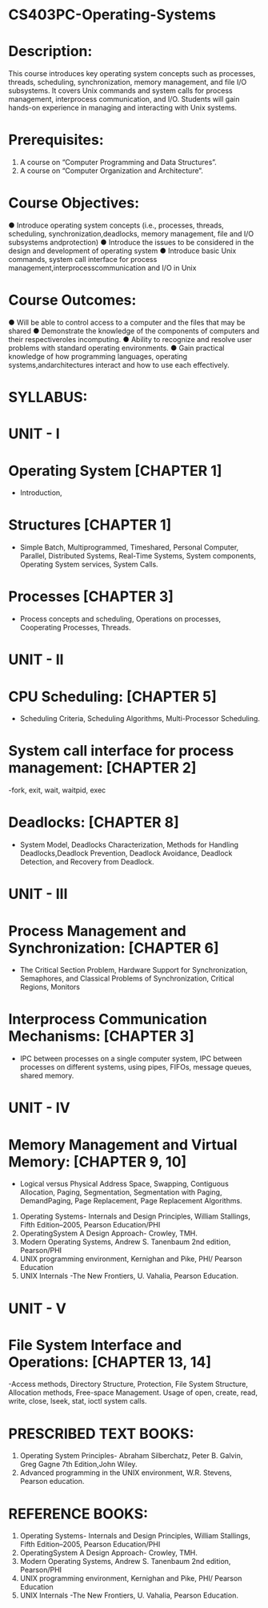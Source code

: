 # CS403PC-Operating-Systems

# Description:
This course introduces key operating system concepts such as processes, threads, scheduling, synchronization, memory management, and file I/O subsystems. It covers Unix commands and system calls for process management, interprocess communication, and I/O. Students will gain hands-on experience in managing and interacting with Unix systems.

# Prerequisites:
   1. A course on “Computer Programming and Data Structures”.
   2. A course on “Computer Organization and Architecture”.
   
# Course Objectives:
   ● Introduce operating system concepts (i.e., processes, threads, scheduling, synchronization,deadlocks, memory management, file and I/O subsystems andprotection)
   ● Introduce the issues to be considered in the design and development of operating system
   ● Introduce basic Unix commands, system call interface for process management,interprocesscommunication and I/O in Unix

# Course Outcomes:
   ● Will be able to control access to a computer and the files that may be shared
   ● Demonstrate the knowledge of the components of computers and their respectiveroles incomputing.
   ● Ability to recognize and resolve user problems with standard operating environments.
   ● Gain practical knowledge of how programming languages, operating systems,andarchitectures interact and how to use each effectively.

# SYLLABUS:

# UNIT - I
# Operating System [CHAPTER 1]
  - Introduction, 
# Structures [CHAPTER 1]
  - Simple Batch, Multiprogrammed, Timeshared, Personal Computer, Parallel, Distributed Systems, Real-Time Systems, System components, Operating System services, System Calls. 
# Processes [CHAPTER 3]
  - Process concepts and scheduling, Operations on processes, Cooperating Processes, Threads.

# UNIT - II
# CPU Scheduling: [CHAPTER 5]  
  - Scheduling Criteria, Scheduling Algorithms, Multi-Processor Scheduling.
# System call interface for process management: [CHAPTER 2]
  -fork, exit, wait, waitpid, exec
# Deadlocks: [CHAPTER 8]  
  - System Model, Deadlocks Characterization, Methods for Handling Deadlocks,Deadlock Prevention, Deadlock Avoidance, Deadlock Detection, and Recovery from Deadlock.

# UNIT - III
# Process Management and Synchronization: [CHAPTER 6]
  - The Critical Section Problem, Hardware Support for Synchronization, Semaphores, and Classical Problems of Synchronization, Critical Regions, Monitors
# Interprocess Communication Mechanisms: [CHAPTER 3]
  - IPC between processes on a single computer system, IPC between processes on different systems, using pipes, FIFOs, message queues, shared memory.

# UNIT - IV
# Memory Management and Virtual Memory: [CHAPTER 9, 10]
  - Logical versus Physical Address Space, Swapping, Contiguous Allocation, Paging, Segmentation, Segmentation with Paging, DemandPaging, Page Replacement, Page Replacement Algorithms.
1. Operating Systems- Internals and Design Principles, William Stallings, Fifth Edition–2005, Pearson Education/PHI
2. OperatingSystem A Design Approach- Crowley, TMH.
3. Modern Operating Systems, Andrew S. Tanenbaum 2nd edition, Pearson/PHI
4. UNIX programming environment, Kernighan and Pike, PHI/ Pearson Education
5. UNIX Internals -The New Frontiers, U. Vahalia, Pearson Education.
# UNIT - V
# File System Interface and Operations: [CHAPTER 13, 14]
  -Access methods, Directory Structure, Protection, File System Structure, Allocation methods, Free-space Management. Usage of open, create, read, write, close, lseek, stat, ioctl system calls.

# PRESCRIBED TEXT BOOKS:
   1. Operating System Principles- Abraham Silberchatz, Peter B. Galvin, Greg Gagne 7th Edition,John Wiley.
   2. Advanced programming in the UNIX environment, W.R. Stevens, Pearson education.

# REFERENCE BOOKS:
   1. Operating Systems- Internals and Design Principles, William Stallings, Fifth Edition–2005, Pearson Education/PHI
   2. OperatingSystem A Design Approach- Crowley, TMH.
   3. Modern Operating Systems, Andrew S. Tanenbaum 2nd edition, Pearson/PHI
   4. UNIX programming environment, Kernighan and Pike, PHI/ Pearson Education
   5. UNIX Internals -The New Frontiers, U. Vahalia, Pearson Education.
